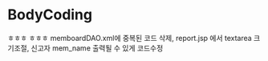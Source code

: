 # BodyCoding
ㅎㅎㅎ
ㅎㅎㅎ
memboardDAO.xml에 중복된 코드 삭제, report.jsp 에서 textarea 크기조절, 신고자 mem_name 출력될 수 있게 코드수정
